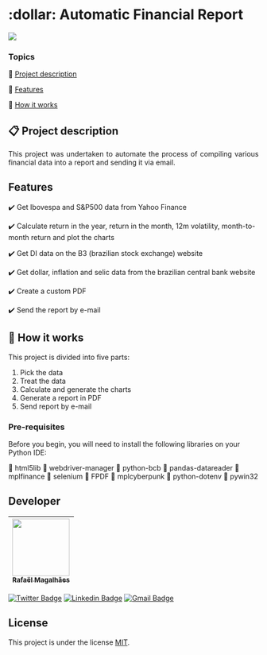 <h1> :dollar: Automatic Financial Report</h1> 

<img src="http://img.shields.io/static/v1?label=STATUS&message=IN%20PROGRESS&color=YELLOW&style=for-the-badge"/>

### Topics 

:small_blue_diamond: [Project description](#project-description)

:small_blue_diamond: [Features](#features)

:small_blue_diamond: [How it works](#how-it-works)

## :clipboard: Project description 

<p align="justify">
  This project was undertaken to automate the process of compiling various financial data into a report and sending it via email. 
</p>

## Features

:heavy_check_mark: Get Ibovespa and S&P500 data from Yahoo Finance 

:heavy_check_mark: Calculate return in the year, return in the month, 12m volatility, month-to-month return and plot the charts

:heavy_check_mark: Get DI data on the B3 (brazilian stock exchange) website

:heavy_check_mark: Get dollar, inflation and selic data from the brazilian central bank website  

:heavy_check_mark: Create a custom PDF

:heavy_check_mark: Send the report by e-mail 


## :hammer: How it works

This project is divided into five parts:
1. Pick the data
2. Treat the data
3. Calculate and generate the charts
4. Generate a report in PDF
5. Send report by e-mail


### Pre-requisites

Before you begin, you will need to install the following libraries on your Python IDE:

:small_orange_diamond: html5lib
:small_orange_diamond: webdriver-manager
:small_orange_diamond: python-bcb
:small_orange_diamond: pandas-datareader
:small_orange_diamond: mplfinance
:small_orange_diamond: selenium
:small_orange_diamond: FPDF
:small_orange_diamond: mplcyberpunk
:small_orange_diamond: python-dotenv
:small_orange_diamond: pywin32


## Developer
|[<img src="https://avatars.githubusercontent.com/u/106716539?v=4" width=115><br><sub>Rafaël Magalhães</sub>](https://github.com/magalhaes-rafael)
| :---: |
[![Twitter Badge](https://img.shields.io/badge/-@omagalhaesrafa-1ca0f1?style=flat-square&labelColor=1ca0f1&logo=twitter&logoColor=white&link=https://twitter.com/omagalhaesrafa)](https://twitter.com/omagalhaesrafa) [![Linkedin Badge](https://img.shields.io/badge/-Rafaël-blue?style=flat-square&logo=Linkedin&logoColor=white&link=https://www.linkedin.com/in/magalhaesrafael/)](https://www.linkedin.com/in/magalhaesrafael/) 
[![Gmail Badge](https://img.shields.io/badge/-rafael.rmoliveira@gmail.com-c14438?style=flat-square&logo=Gmail&logoColor=white&link=mailto:rafael.rmoliveira@gmail.com)](mailto:rafael.rmoliveira@gmail.com)

## License
This project is under the license [MIT](./LICENSE).
